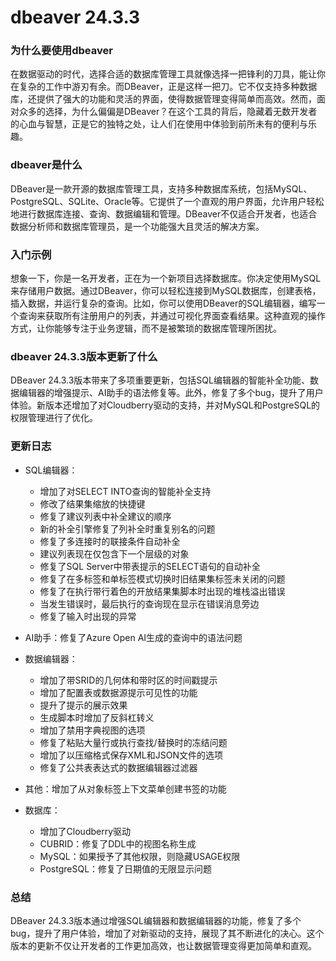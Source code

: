# dbeaver 24.3.3
### 为什么要使用dbeaver

在数据驱动的时代，选择合适的数据库管理工具就像选择一把锋利的刀具，能让你在复杂的工作中游刃有余。而DBeaver，正是这样一把刀。它不仅支持多种数据库，还提供了强大的功能和灵活的界面，使得数据管理变得简单而高效。然而，面对众多的选择，为什么偏偏是DBeaver？在这个工具的背后，隐藏着无数开发者的心血与智慧，正是它的独特之处，让人们在使用中体验到前所未有的便利与乐趣。

### dbeaver是什么

DBeaver是一款开源的数据库管理工具，支持多种数据库系统，包括MySQL、PostgreSQL、SQLite、Oracle等。它提供了一个直观的用户界面，允许用户轻松地进行数据库连接、查询、数据编辑和管理。DBeaver不仅适合开发者，也适合数据分析师和数据库管理员，是一个功能强大且灵活的解决方案。

### 入门示例

想象一下，你是一名开发者，正在为一个新项目选择数据库。你决定使用MySQL来存储用户数据。通过DBeaver，你可以轻松连接到MySQL数据库，创建表格，插入数据，并运行复杂的查询。比如，你可以使用DBeaver的SQL编辑器，编写一个查询来获取所有注册用户的列表，并通过可视化界面查看结果。这种直观的操作方式，让你能够专注于业务逻辑，而不是被繁琐的数据库管理所困扰。

### dbeaver 24.3.3版本更新了什么

DBeaver 24.3.3版本带来了多项重要更新，包括SQL编辑器的智能补全功能、数据编辑器的增强提示、AI助手的语法修复等。此外，修复了多个bug，提升了用户体验。新版本还增加了对Cloudberry驱动的支持，并对MySQL和PostgreSQL的权限管理进行了优化。

### 更新日志

- SQL编辑器：
  - 增加了对SELECT INTO查询的智能补全支持
  - 修改了结果集缩放的快捷键
  - 修复了建议列表中补全建议的顺序
  - 新的补全引擎修复了列补全时重复别名的问题
  - 修复了多连接时的联接条件自动补全
  - 建议列表现在仅包含下一个层级的对象
  - 修复了SQL Server中带表提示的SELECT语句的自动补全
  - 修复了在多标签和单标签模式切换时旧结果集标签未关闭的问题
  - 修复了在执行带行着色的开放结果集脚本时出现的堆栈溢出错误
  - 当发生错误时，最后执行的查询现在显示在错误消息旁边
  - 修复了输入时出现的异常

- AI助手：修复了Azure Open AI生成的查询中的语法问题

- 数据编辑器：
  - 增加了带SRID的几何体和带时区的时间戳提示
  - 增加了配置表或数据源提示可见性的功能
  - 提升了提示的展示效果
  - 生成脚本时增加了反斜杠转义
  - 增加了禁用字典视图的选项
  - 修复了粘贴大量行或执行查找/替换时的冻结问题
  - 增加了以压缩格式保存XML和JSON文件的选项
  - 修复了公共表表达式的数据编辑器过滤器

- 其他：增加了从对象标签上下文菜单创建书签的功能

- 数据库：
  - 增加了Cloudberry驱动
  - CUBRID：修复了DDL中的视图名称生成
  - MySQL：如果授予了其他权限，则隐藏USAGE权限
  - PostgreSQL：修复了日期值的无限显示问题

### 总结

DBeaver 24.3.3版本通过增强SQL编辑器和数据编辑器的功能，修复了多个bug，提升了用户体验，增加了对新驱动的支持，展现了其不断进化的决心。这个版本的更新不仅让开发者的工作更加高效，也让数据管理变得更加简单和直观。